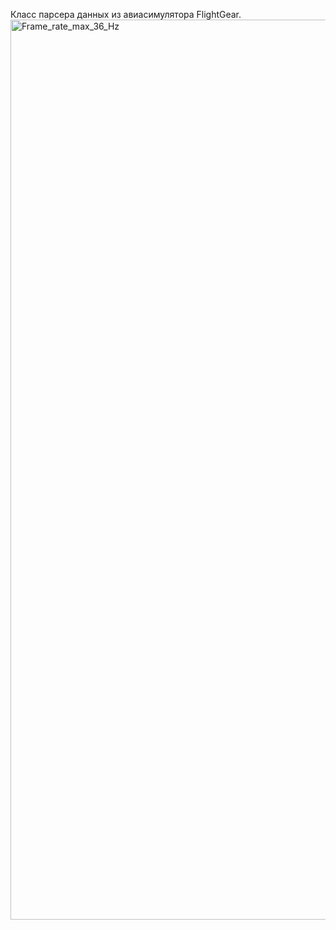 Класс парсера данных из авиасимулятора FlightGear.
<img width="2559" height="1440" alt="Frame_rate_max_36_Hz" src="https://github.com/user-attachments/assets/e19ea4d1-fd1f-4ffc-a60a-1dfb3af43abb" />
